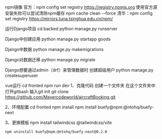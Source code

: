 npm镜像
    官方：npm config set registry https://registry.npmjs.org
        使用官方源安装失败可以尝试清除npm缓存
            npm cache clean --force
    清华：npm config set registry https://mirrors.tuna.tsinghua.edu.cn/npm/

运行Django项目
    cd backed
    python manage.py runserver

Django中创建应用
    python manage.py startapp goods

Django中数据
    python manage.py makemigrations

Django对数据迁移
    python manage.py migrate

Django想要通过admin（drf）来管理数据时
    创建超级用户
        python manage.py createsuperuser

vue运行
    cd fronted
    npm run dev
1、克隆代码
    创建一个文件夹
    在这个文件夹中打开gitbash
    输入git init
    git clone https://github.com/Mayercodeworld/aircraftBooking.git
    
2、环境配置
    cd fronted
    npm install
    npm install buefy@npm:@ntohq/buefy-next

3、更换模板
    npm install tailwindcss @tailwindcss/vite
    
    npm uninstall buefy@npm:@ntohq/buefy-next@0.2.0